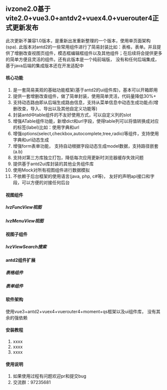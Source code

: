 ## ivzone2.0基于vite2.0+vue3.0+antdv2+vuex4.0+vuerouter4正式更新发布
此次更新不兼容1.0版本，是重新出发重新整理的一个版本，使用单页面架构(spa). 此版本对antd2的一些常用组件进行了简易封装比如：表格，表单。并且提供了增删改查视图页组件，模态框编辑框组件以及其他组件；在后续将会提供更多的简单方便且灵活的组件。还有此版本是一个纯前端版， 没有和任何后端集成，基于java后端的集成版本还在开发适配中
#### 核心功能
1. 是一套简易美观的基础功能框架(基于antd2的ui组件库)，基本可以开箱即用
2. 提供一套增删改查组件，做了简单封装，使用简单灵活，代码量降低30%+
3. 支持动态路由即从后端生成路由信息，支持从菜单信息中动态生成功能点(增删改查，导入、导出以及其他自定义功能等)
4. 封装antd中table组件的不友好使用方式，可以自定义列的slot
5. 增强ATable组件功能，新增dict和url字段，使得table列可以将值转换成对应的标签(label)比如：使用字典和url
6. 增强options(select,checkbox,autocomplete,tree,radio)等组件，支持使用字典和url动态生成
7. 增强form表单功能， 支持自动根据字段动态生成model数据，支持路径嵌套(a.b)
8. 支持对第三方库独立打包，降低每次应用更新时浏览器缓存失效问题
9. 提供基于antd2ui库封装的其他业务组件库
10. 使用Mock对所有视图组件进行数据模拟
11. 不依赖于后台框架的使用语言(java, php, c#等)， 友好的声明api接口和字段，可以方便的对接任何后台
#### 视图组件
##### IvzFuncView视图
##### IvzMenuView视图
#### 视图子组件
##### IvzViewSearch搜索
#### antd2组件扩展
##### 表格组件
##### 表单组件
#### 软件架构
使用vue3+antd2+vuex4+vuerouter4+moment+qs框架以及ui组件库， 没有其余的强依赖


#### 安装教程

1.  xxxx
2.  xxxx
3.  xxxx

#### 使用说明

1.  如果使用过程有问题欢迎pr和提交bug
2.  交流群：97235681
